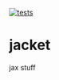 [![tests](https://github.com/al-jshen/jacket/workflows/tests/badge.svg)](https://github.com/al-jshen/jacket/actions?workflow=tests)


# jacket

jax stuff

